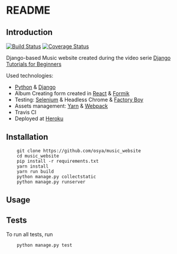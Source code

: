 # README

## Introduction

[![Build Status](https://travis-ci.org/osya/music_website.svg)](https://travis-ci.org/osya/music_website) [![Coverage Status](https://coveralls.io/repos/github/osya/music_website/badge.svg?branch=master)](https://coveralls.io/github/osya/music_website?branch=master)

Django-based Music website created during the video serie [Django Tutorials for Beginners](https://www.youtube.com/playlist?list=PL6gx4Cwl9DGBlmzzFcLgDhKTTfNLfX1IK)

Used technologies:

- [Python](https://github.com/python) & [Django](https://github.com/django/django)
- Album Creating form created in [React](https://github.com/facebook/react) & [Formik](https://github.com/jaredpalmer/formik)
- Testing: [Selenium](https://github.com/SeleniumHQ/selenium) & Headless Chrome & [Factory Boy](https://github.com/FactoryBoy/factory_boy)
- Assets management: [Yarn](https://github.com/yarnpkg/yarn) & [Webpack](https://github.com/webpack)
- Travis CI
- Deployed at [Heroku](https://django-music-website.herokuapp.com)

## Installation

```shell
    git clone https://github.com/osya/music_website
    cd music_website
    pip install -r requirements.txt
    yarn install
    yarn run build
    python manage.py collectstatic
    python manage.py runserver
```

## Usage

## Tests

To run all tests, run

```shell
    python manage.py test
```
